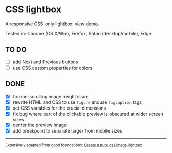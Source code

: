 # CSS lightbox

A responsive CSS-only lightbox: [view demo](https://daveeveritt.github.io/css-lightbox/).

Tested in: Chrome (OS X/Win), Firefox, Safari (desktop/mobile), Edge

## TO DO

- [ ] add Next and Previous buttons
- [ ] use CSS custom properties for colors

## DONE

- [x] fix non-scrolling image height issue
- [x] rewrite HTML and CSS to use `figure` anduse `figcaption` tags
- [x] set CSS variables for the crucial dimensions
- [x] fix bug where part of the clickable preview is obscured at wider screen sizes
- [x] center the preview image
- [x] add breakpoint to separate larger from mobile sizes

---
<small>Extensively adapted from good foundations: [Create a pure css image lightbox](https://webdesignerhut.com/pure-css-image-lightbox/)</small>

<!-- alternative version here: https://codepen.io/gschier/pen/HCoqh -->